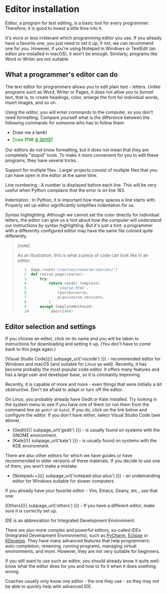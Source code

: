 # Editor installation

Editor, a program for text editing, is a basic tool for every programmer. Therefore, it is good to invest a little time into it.

It's more or less irrelevant which programming editor you use. If you already have a favorite one, you just need to set it up; if not, we can recommend one for you. However, if you're using Notepad in Windows or TextEdit (an editor pre-installed in macOS), it won't be enough. Similarly, programs like Word or Writer are not suitable.

## What a programmer's editor can do

The text editor for programmers allows you to edit plain text - letters. Unlike programs such as Word, Writer or Pages, it does not allow you to *format* text, that is, to create headings, color, enlarge the font for individual words, insert images, and so on.

Using the editor, you will enter commands to the computer, so you don't need formatting. Compare yourself what is the difference between the following commands for someone who has to follow them:

* Draw me a lamb!
* <font color="green">Draw <big><big>me</big> <u>a lamb</u>!</big></font>

Our editors do not know formatting, but it does not mean that they are completely "stupid" tools. To make it more convenient for you to edit these programs, they have several tricks.

Support for multiple files
:   Larger projects consist of multiple files that you can have open in the editor at the same time.

Line numbering
:   A number is displayed before each line.
    This will be very useful when Python complains that the error is on line 183.

Indentation
:   In Python, it is important how many spaces a line starts with.
    Properly set up editor significantly simplifies indentation for us.

Syntax highlighting: Although we cannot set the color directly for individual letters, the editor can give us a hint about how the computer will understand our instructions by syntax highlighting. But it's just a hint: a programmer with a differently configured editor may have the same file colored quite differently.

> [note]
>
> As an illustration, this is what a piece of code can look like in an editor:
> 
>```python
>    1  @app.route('/courses/<course:course>/')
>    2  def course_page(course):
>    3      try:
>    4          return render_template(
>    5              'course.html',
>    6              course=course,
>    7              plan=course.sessions,
>    8          )
>    9      except TemplateNotFound:
>    10          abort(404)
>```

## Editor selection and settings

If you choose an editor, click on its name and you will be taken to instructions for downloading and setting it up. (You don't have to come back to this page again.)

[Visual Studio Code]({{ subpage_url('vscode') }}) - recommended editor for Windows and macOS (and suitable for Linux as well). Recently, it has become probably the most popular code editor. It offers many features and has a large user and developer base, so it is constantly improving.

Recently, it is capable of more and more - even things that were initially a bit obstructive. Don't be afraid to adapt or turn off the editor.

On Linux, you probably already have Gedit or Kate installed. Try looking in the system menu to see if you have one of them (or run them from the command line as `gedit` or `kate`). If you do, click on the link below and configure the editor. If you don't have either, select Visual Studio Code (see above).

* [Gedit]({{ subpage_url('gedit') }}) - is usually found on systems with the GNOME environment.
* [Kate]({{ subpage_url('kate') }}) - is usually found on systems with the KDE environment.

There are also other editors for which we have guides or have recommended in older versions of these materials. If you decide to use one of them, you won't make a mistake.

* [Notepad++]({{ subpage_url('notepad-plus-plus') }}) - an undemanding editor for Windows suitable for slower computers

If you already have your favorite editor - Vim, Emacs, Geany, etc., use that one:

[Others]({{ subpage_url('others') }}) - If you have a different editor, make sure it is correctly set up.

IDE is an abbreviation for Integrated Development Environment.

There are also more complex and powerful editors, so-called IDEs (Integrated Development Environments), such as [PyCharm], [Eclipse] or [KDevelop]. They have many advanced features that help programmers: auto-completion, renaming, running programs, managing virtual environments, and more. However, they are not very suitable for beginners.

If you still want to use such an editor, you should already know it quite well: know what the editor does for you and how to fix it when it does soething wrong.

Coaches usually only know one editor - the one they use - so they may not be able to quickly help with advanced IDE.

[PyCharm]: https://www.jetbrains.com/pycharm/
[Eclipse]: https://eclipse.org/
[KDevelop]: https://www.kdevelop.org/
